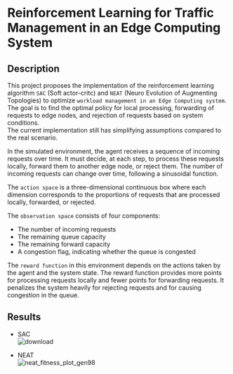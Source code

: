 # Reinforcement Learning for Traffic Management in an Edge Computing System 

## Description
This project proposes the implementation of the reinforcement learning algorithm `SAC` (Soft actor-critc) and `NEAT` (Neuro Evolution of Augmenting Topologies) to optimize `workload management in an Edge Computing system`. The goal is to find the optimal policy for local processing, forwarding of requests to edge nodes, and rejection of requests based on system conditions.  
The current implementation still has simplifying assumptions compared to the real scenario.

In the simulated environment, the agent receives a sequence of incoming requests over time. It must decide, at each step, to process these requests locally, forward them to another edge node, or reject them. The number of incoming requests can change over time, following a sinusoidal function.

The `action space` is a three-dimensional continuous box where each dimension corresponds to the proportions of requests that are processed locally, forwarded, or rejected.

The `observation space` consists of four components:
- The number of incoming requests
- The remaining queue capacity
- The remaining forward capacity
- A congestion flag, indicating whether the queue is congested

The `reward function` in this environment depends on the actions taken by the agent and the system state. The reward function provides more points for processing requests locally and fewer points for forwarding requests. It penalizes the system heavily for rejecting requests and for causing congestion in the queue.

## Results
- SAC  
![download](https://github.com/GiacomoPracucci/RL-edge-computing/assets/94844087/4ae669dc-18b7-4205-b06c-4c9c2fe4acdd)

- NEAT  
![neat_fitness_plot_gen98](https://github.com/GiacomoPracucci/RL-edge-computing/assets/94844087/43d20003-c541-4f29-b6e0-4ef494f40eb8)
